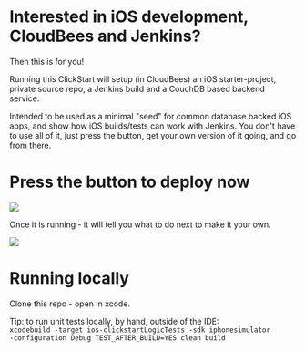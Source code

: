 # Interested in iOS development, CloudBees and Jenkins?

Then this is for you!


Running this ClickStart will setup (in CloudBees) an iOS starter-project, private source repo, a Jenkins build
and a CouchDB based backend service.

Intended to be used as a minimal "seed" for common database backed iOS apps, and show how iOS builds/tests can work with Jenkins.
You don't have to use all of it, just press the button, get your own version of it going, and go from there.

# Press the button to deploy now

<a href="https://grandcentral.cloudbees.com/?CB_clickstart=https://raw.github.com/michaelneale/ios-clickstart/master/clickstart.json"><img src="https://d3ko533tu1ozfq.cloudfront.net/clickstart/deployInstantly.png"/></a>

Once it is running - it will tell you what to do next to make it your own.

<img src="https://raw.github.com/michaelneale/ios-clickstart/master/server-app/public/images/screenshot.png">


# Running locally

Clone this repo - open in xcode.

Tip: to run unit tests locally, by hand, outside of the IDE:
<code>
xcodebuild -target ios-clickstartLogicTests -sdk iphonesimulator -configuration Debug TEST_AFTER_BUILD=YES clean build
</code>


